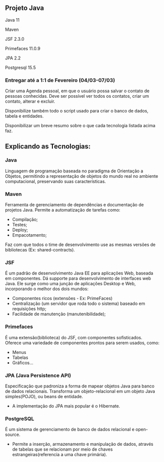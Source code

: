 ## Projeto Java

Java 11

Maven

JSF 2.3.0

Primefaces 11.0.9

JPA 2.2

Postgresql 15.5

### Entregar até a 1:1 de Fevereiro (04/03-07/03)

Criar uma Agenda pessoal, em que o usuário possa salvar o contato de pessoas conhecidas.
Deve ser possível ver todos os contatos, criar um contato, alterar e excluir.

Disponibilize também todo o script usado para criar o banco de dados, tabela e entidades.

Disponibilizar um breve resumo sobre o que cada tecnologia listada acima faz.

## Explicando as Tecnologias:

### Java
Linguagem de programação baseada no paradigma de Orientação a Objetos, permitindo a representação de objetos do mundo real no ambiente computacional, preservando suas características.

### Maven
Ferramenta de gerenciamento de dependências e documentação de projetos Java.
Permite a automatização de tarefas como: 
- Compilação;
- Testes;
- Deploy;
- Empacotamento;

Faz com que todos o time de desenvolvimento use as mesmas versões de bibliotecas (Ex: shared-contracts).

### JSF
É um padrão de desenvolvimento Java EE para aplicações Web, baseada em componentes. Dá supporte para desenvolvimento de interfaces web Java.
Ele surge como uma junção de aplicações Desktop e Web, incorporando o melhor dos dois mundos:
- Componentes ricos (extensões - Ex: PrimeFaces)
- Centralização (um servidor que roda todo o sistema) baseado em requisições http;
- Facilidade de manutenção (manutenibilidade);

### Primefaces
É uma extensão(biblioteca) do JSF, com componentes sofisticados.
Oferece uma variedade de componentes prontos para serem usados, como:
- Menus
- Tabelas
- Gráficos...

### JPA (Java Persistence API)
Especificação que padroniza a forma de mapear objetos Java para banco de dados relacionais.
Transforma um objeto-relacional em um objeto Java simples(POJO), ou beans de entidade.
- A implementação do JPA mais popular é o Hibernate.


### PostgreSQL
É um sistema de gerenciamento de banco de dados relacional e open-source.
- Permite a inserção, armazenamento e  manipulação de dados, através de tabelas que se relacionam por meio de chaves estrangeiras(referencia a uma chave primária). 

